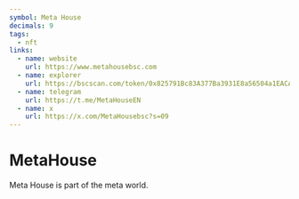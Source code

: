 ```yaml
---
symbol: Meta House
decimals: 9
tags:
  - nft
links:
  - name: website
    url: https://www.metahousebsc.com
  - name: explorer
    url: https://bscscan.com/token/0x825791Bc83A377Ba3931E8a56504a1EACAAE0f76
  - name: telegram
    url: https://t.me/MetaHouseEN
  - name: x
    url: https://x.com/MetaHousebsc?s=09
---
```


# MetaHouse

Meta House is part of the meta world.

